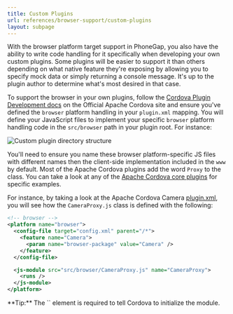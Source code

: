 ```yaml
---
title: Custom Plugins
url: references/browser-support/custom-plugins
layout: subpage
---
```


With the browser platform target support in PhoneGap, you also have the ability to write code handling for it specifically when developing your own custom plugins. Some plugins will be easier to support it than others depending on what native feature they're exposing by allowing you to specify mock data or simply returning a console message. It's up to the plugin author to determine what's most desired in that case.

To support the browser in your own plugins, follow the [Cordova Plugin Development docs](https://cordova.apache.org/docs/en/latest/plugin_ref/spec.html) on the Official Apache Cordova site and ensure you've defined the `browser` platform handling in your `plugin.xml` mapping. You will define your JavaScript files to implement your specific `browser` platform handling code in the `src/browser` path in your plugin root. For instance:

  <img class="mobile-image" src="/images/browser-support/custom-plugin.png" alt="Custom plugin directory structure"/>

You'll need to ensure you name these browser platform-specific JS files with different names then the client-side implementation included in the `www` by default. Most of the Apache Cordova plugins add the word `Proxy` to the class. You can take a look at any of the [Apache Cordova core plugins](/references/plugin-apis/) for specific examples.

For instance, by taking a look at the Apache Cordova Camera [plugin.xml](https://github.com/apache/cordova-plugin-camera/blob/master/plugin.xml), you will see how the `CameraProxy.js` class is defined with the following:

```xml
<!-- browser -->
<platform name="browser">
  <config-file target="config.xml" parent="/*">
    <feature name="Camera">
      <param name="browser-package" value="Camera" />
    </feature>
  </config-file>

  <js-module src="src/browser/CameraProxy.js" name="CameraProxy">
    <runs />
  </js-module>
</platform>
```

<div class="alert--tip">**Tip:** The `<runs/>` element is required to tell Cordova to initialize the module.</div>
